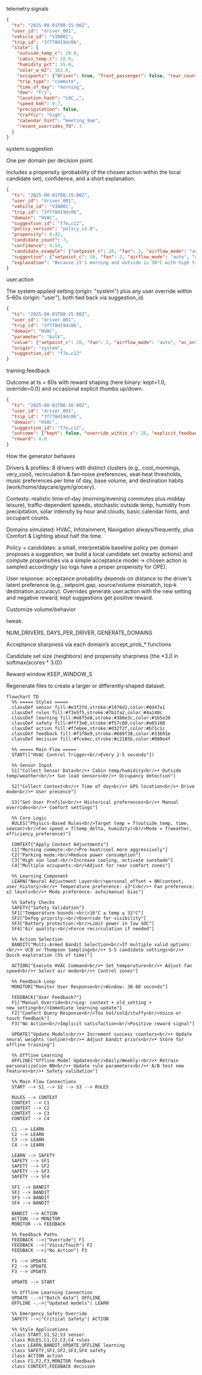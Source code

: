 telemetry.signals
```json
{
  "ts": "2025-08-01T08:15:00Z",
  "user_id": "driver_001",
  "vehicle_id": "VIN001",
  "trip_id": "3f778d19dc06",
  "state": {
    "outside_temp_c": 29.8,
    "cabin_temp_c": 28.9,
    "humidity_pct": 55.0,
    "solar_w_m2": 161.6,
    "occupants": {"driver": true, "front_passenger": false, "rear_count": 2},
    "trip_type": "commute",
    "time_of_day": "morning",
    "dow": "Fri",
    "location_hash": "LOC_…",
    "speed_kmh": 9.7,
    "precipitation": false,
    "traffic": "high",
    "calendar_hint": "meeting_9am",
    "recent_overrides_7d": 3
  }
}
```



system.suggestion

One per domain per decision point.

Includes a propensity (probability of the chosen action within the local candidate set), confidence, and a short explanation.
```json
{
  "ts": "2025-08-01T08:15:00Z",
  "user_id": "driver_001",
  "vehicle_id": "VIN001",
  "trip_id": "3f778d19dc06",
  "domain": "HVAC",
  "suggestion_id": "f7e…c12",
  "policy_version": "policy_v1.0",
  "propensity": 0.42,
  "candidate_count": 7,
  "confidence": 0.53,
  "candidate_example": {"setpoint_c": 20, "fan": 2, "airflow_mode": "auto", "ac_on": true, "recirculation": true},
  "suggestion": {"setpoint_c": 20, "fan": 2, "airflow_mode": "auto", "ac_on": true, "recirculation": true},
  "explanation": "Because it's morning and outside is 30°C with high traffic and solar 160 W/m²."
}
```



user.action

The system‑applied setting (origin: "system") plus any user override within 5–60s (origin: "user"), both tied back via suggestion_id.
```json
{
  "ts": "2025-08-01T08:15:00Z",
  "user_id": "driver_001",
  "trip_id": "3f778d19dc06",
  "domain": "HVAC",
  "parameter": "bulk",
  "value": {"setpoint_c": 20, "fan": 2, "airflow_mode": "auto", "ac_on": true, "recirculation": true},
  "origin": "system",
  "suggestion_id": "f7e…c12"
}
```



training.feedback

Outcome at ts + 60s with reward shaping (here binary: kept=1.0, override=0.0) and occasional explicit thumbs up/down.
```json
{
  "ts": "2025-08-01T08:16:00Z",
  "user_id": "driver_001",
  "trip_id": "3f778d19dc06",
  "domain": "HVAC",
  "suggestion_id": "f7e…c12",
  "outcome": {"kept": false, "override_within_s": 26, "explicit_feedback": null},
  "reward": 0.0
}
```
How the generator behaves

Drivers & profiles: 8 drivers with distinct clusters (e.g., cool_mornings, very_cool), recirculation & fan‑noise preferences, seat‑heat thresholds, music preferences per time of day, base volume, and destination habits (work/home/daycare/gym/grocery).

Contexts: realistic time‑of‑day (morning/evening commutes plus midday leisure), traffic‑dependent speeds, stochastic outside temp, humidity from precipitation, solar intensity by hour and clouds, basic calendar hints, and occupant counts.

Domains simulated: HVAC, Infotainment, Navigation always/frequently, plus Comfort & Lighting about half the time.

Policy + candidates: a small, interpretable baseline policy per domain proposes a suggestion; we build a local candidate set (nearby actions) and compute propensities via a simple acceptance model → chosen action is sampled accordingly (so logs have a proper propensity for OPE).

User response: acceptance probability depends on distance to the driver’s latent preference (e.g., setpoint gap, source/volume mismatch, top‑k destination accuracy). Overrides generate user.action with the new setting and negative reward; kept suggestions get positive reward.

Customize volume/behavior

tweak:

NUM_DRIVERS, DAYS_PER_DRIVER, GENERATE_DOMAINS

Acceptance sharpness via each domain’s accept_prob_* functions

Candidate set size (neighbors) and propensity sharpness (the *3.0 in softmax(scores * 3.0))

Reward window KEEP_WINDOW_S


Regenerate files to create a larger or differently‑shaped dataset.


```mermaid
flowchart TD
  %% ===== Styles =====
  classDef sensor fill:#e3f2fd,stroke:#1976d2,color:#0d47a1
  classDef rules fill:#f3e5f5,stroke:#7b1fa2,color:#4a148c
  classDef learning fill:#e8f5e8,stroke:#388e3c,color:#1b5e20
  classDef safety fill:#fff3e0,stroke:#f57c00,color:#e65100
  classDef action fill:#ffebee,stroke:#d32f2f,color:#b71c1c
  classDef feedback fill:#f1f8e9,stroke:#689f38,color:#33691e
  classDef decision fill:#fce4ec,stroke:#c2185b,color:#880e4f

  %% ===== Main Flow =====
  START(["HVAC Control Trigger<br/>Every 2-5 seconds"])
  
  %% Sensor Input
  S1["Collect Sensor Data<br/>• Cabin temp/humidity<br/>• Outside temp/weather<br/>• Sun load sensors<br/>• Occupancy detection"]
  
  S2["Collect Context<br/>• Time of day<br/>• GPS location<br/>• Drive mode<br/>• User presence"]
  
  S3["Get User Profile<br/>• Historical preferences<br/>• Manual overrides<br/>• Comfort settings"]
  
  %% Core Logic
  RULES["Physics-Based Rules<br/>Target temp = f(outside_temp, time, season)<br/>Fan speed = f(temp_delta, humidity)<br/>Mode = f(weather, efficiency_preference)"]
  
  CONTEXT{"Apply Context Adjustments"}
  C1["Morning commute:<br/>Pre-heat/cool more aggressively"]
  C2["Parking mode:<br/>Reduce power consumption"]
  C3["High sun load:<br/>Increase cooling, activate sunshade"]
  C4["Multiple occupants:<br/>Adjust for rear comfort zones"]
  
  %% Learning Component
  LEARN["Neural Adjustment Layer<br/>personal_offset = NN(context, user_history)<br/>• Temperature preference: ±3°C<br/>• Fan preference: ±2 levels<br/>• Mode preference: auto/manual bias"]
  
  %% Safety Checks
  SAFETY{"Safety Validation"}
  SF1["Temperature bounds:<br/>16°C ≤ temp ≤ 32°C"]
  SF2["Defog priority:<br/>Override for visibility"]
  SF3["Battery protection:<br/>Limit power in low SOC"]
  SF4["Air quality:<br/>Force recirculation if needed"]
  
  %% Action Selection
  BANDIT["Multi-Armed Bandit Selection<br/>If multiple valid options:<br/>• UCB or Thompson Sampling<br/>• 3-5 candidate settings<br/>• Quick exploration (5% of time)"]
  
  ACTION["Execute HVAC Command<br/>• Set temperature<br/>• Adjust fan speed<br/>• Select air mode<br/>• Control zones"]
  
  %% Feedback Loop
  MONITOR["Monitor User Response<br/>Window: 30-60 seconds"]
  
  FEEDBACK{"User Feedback?"}
  F1["Manual Override<br/>Log: context + old_setting + new_setting<br/>Immediate learning update"]
  F2["Comfort Query Response<br/>Too hot/cold/stuffy<br/>Voice or touch feedback"]
  F3["No Action<br/>Implicit satisfaction<br/>Positive reward signal"]
  
  UPDATE["Update Models<br/>• Increment success counters<br/>• Update neural weights (online)<br/>• Adjust bandit priors<br/>• Store for offline training"]
  
  %% Offline Learning
  OFFLINE["Offline Model Updates<br/>Daily/Weekly:<br/>• Retrain personalization NN<br/>• Update rule parameters<br/>• A/B test new features<br/>• Safety validation"]
  
  %% Main Flow Connections
  START --> S1 --> S2 --> S3 --> RULES
  
  RULES --> CONTEXT
  CONTEXT --> C1
  CONTEXT --> C2  
  CONTEXT --> C3
  CONTEXT --> C4
  
  C1 --> LEARN
  C2 --> LEARN
  C3 --> LEARN
  C4 --> LEARN
  
  LEARN --> SAFETY
  SAFETY --> SF1
  SAFETY --> SF2
  SAFETY --> SF3
  SAFETY --> SF4
  
  SF1 --> BANDIT
  SF2 --> BANDIT
  SF3 --> BANDIT
  SF4 --> BANDIT
  
  BANDIT --> ACTION
  ACTION --> MONITOR
  MONITOR --> FEEDBACK
  
  %% Feedback Paths
  FEEDBACK -->|"Override"| F1
  FEEDBACK -->|"Voice/Touch"| F2
  FEEDBACK -->|"No Action"| F3
  
  F1 --> UPDATE
  F2 --> UPDATE
  F3 --> UPDATE
  
  UPDATE --> START
  
  %% Offline Learning Connection
  UPDATE -.->|"Batch data"| OFFLINE
  OFFLINE -.->|"Updated models"| LEARN

  %% Emergency Safety Override
  SAFETY -->|"Critical Safety"| ACTION
  
  %% Style Applications
  class START,S1,S2,S3 sensor
  class RULES,C1,C2,C3,C4 rules
  class LEARN,BANDIT,UPDATE,OFFLINE learning
  class SAFETY,SF1,SF2,SF3,SF4 safety
  class ACTION action
  class F1,F2,F3,MONITOR feedback
  class CONTEXT,FEEDBACK decision
```

